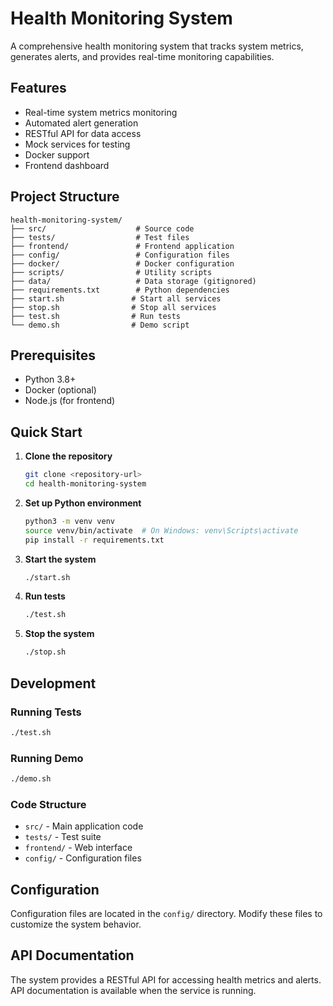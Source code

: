 # Health Monitoring System

A comprehensive health monitoring system that tracks system metrics, generates alerts, and provides real-time monitoring capabilities.

## Features

- Real-time system metrics monitoring
- Automated alert generation
- RESTful API for data access
- Mock services for testing
- Docker support
- Frontend dashboard

## Project Structure

```
health-monitoring-system/
├── src/                    # Source code
├── tests/                  # Test files
├── frontend/               # Frontend application
├── config/                 # Configuration files
├── docker/                 # Docker configuration
├── scripts/                # Utility scripts
├── data/                   # Data storage (gitignored)
├── requirements.txt        # Python dependencies
├── start.sh               # Start all services
├── stop.sh                # Stop all services
├── test.sh                # Run tests
└── demo.sh                # Demo script
```

## Prerequisites

- Python 3.8+
- Docker (optional)
- Node.js (for frontend)

## Quick Start

1. **Clone the repository**
   ```bash
   git clone <repository-url>
   cd health-monitoring-system
   ```

2. **Set up Python environment**
   ```bash
   python3 -m venv venv
   source venv/bin/activate  # On Windows: venv\Scripts\activate
   pip install -r requirements.txt
   ```

3. **Start the system**
   ```bash
   ./start.sh
   ```

4. **Run tests**
   ```bash
   ./test.sh
   ```

5. **Stop the system**
   ```bash
   ./stop.sh
   ```

## Development

### Running Tests
```bash
./test.sh
```

### Running Demo
```bash
./demo.sh
```

### Code Structure
- `src/` - Main application code
- `tests/` - Test suite
- `frontend/` - Web interface
- `config/` - Configuration files

## Configuration

Configuration files are located in the `config/` directory. Modify these files to customize the system behavior.

## API Documentation

The system provides a RESTful API for accessing health metrics and alerts. API documentation is available when the service is running.
